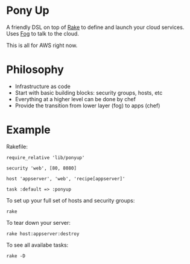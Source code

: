 # Pony Up
A friendly DSL on top of [Rake](rake) to define and launch your cloud services.
Uses [Fog](fog) to talk to the cloud.

This is all for AWS right now.

# Philosophy
* Infrastructure as code
* Start with basic building blocks: security groups, hosts, etc
* Everything at a higher level can be done by chef
* Provide the transition from lower layer (fog) to apps (chef)

# Example

Rakefile:

    require_relative 'lib/ponyup'

    security 'web', [80, 8080]

    host 'appserver', 'web', 'recipe[appserver]'

    task :default => :ponyup

To set up your full set of hosts and security groups:

    rake

To tear down your server:

    rake host:appserver:destroy

To see all availabe tasks:

    rake -D


[fog]: http://fog.io/
[rake]: http://rake.rubyforge.org/
